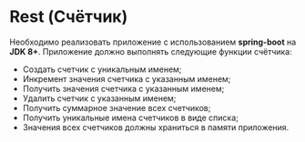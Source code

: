 # Rest (Счётчик)

Необходимо реализовать приложение с использованием **spring-boot** на **JDK 8+**. Приложение должно выполнять следующие функции счётчика:  

- Создать счетчик с уникальным именем;  
- Инкремент значения счетчика с указанным именем;  
- Получить значения счетчика с указанным именем;  
- Удалить счетчик с указанным именем;  
- Получить суммарное значение всех счетчиков;  
- Получить уникальные имена счетчиков в виде списка;  
- Значения всех счетчиков должны храниться в памяти приложения.  

